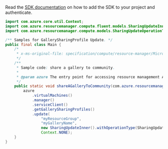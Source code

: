 Read the [SDK documentation](https://github.com/Azure/azure-sdk-for-java/blob/azure-resourcemanager_2.13.0/sdk/resourcemanager/azure-resourcemanager/README.md) on how to add the SDK to your project and authenticate.

```java
import com.azure.core.util.Context;
import com.azure.resourcemanager.compute.fluent.models.SharingUpdateInner;
import com.azure.resourcemanager.compute.models.SharingUpdateOperationTypes;

/** Samples for GallerySharingProfile Update. */
public final class Main {
    /*
     * x-ms-original-file: specification/compute/resource-manager/Microsoft.Compute/stable/2021-10-01/examples/gallery/EnableACommunityGallery.json
     */
    /**
     * Sample code: share a gallery to community.
     *
     * @param azure The entry point for accessing resource management APIs in Azure.
     */
    public static void shareAGalleryToCommunity(com.azure.resourcemanager.AzureResourceManager azure) {
        azure
            .virtualMachines()
            .manager()
            .serviceClient()
            .getGallerySharingProfiles()
            .update(
                "myResourceGroup",
                "myGalleryName",
                new SharingUpdateInner().withOperationType(SharingUpdateOperationTypes.ENABLE_COMMUNITY),
                Context.NONE);
    }
}
```
